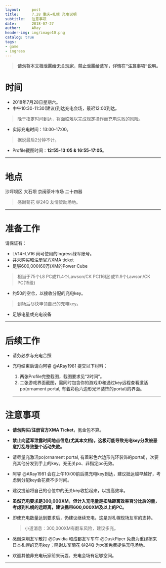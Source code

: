 ```yaml
---
layout:     post
title:      7.28 重庆→札幌 充电说明
subtitle:   注意事项
date:       2018-07-27
author:     ARay
header-img: img/image10.png
catalog: true
tags:
- game
- ingress
---
```




>
> **请勿将本文档泄露给无关玩家，禁止泄露给蓝军，详情在“注意事项”说明。**
>

时间
===

- 2018年7月28日星期六。
- 中午10:30-11:30(建议)到达充电会场，最迟12:00到达。 

> 晚于指定时间到达，将面临难以完成规定操作而充电失败的风险。

- 实际充电时间：13:00-17:00。 


> 据说最后2分钟不计。
>

- Profile截图时间：**12:55-13:05 & 16:55-17:05**。 

------



地点
===

沙坪坝区 大石坝 京闽茶叶市场 二十四器

> 感谢菊花 @24Q 友情赞助场地。

------



准备工作
===

请保证有：

- LV14~LV16 尚可使用的Ingress绿军账号。
- 并未购买和注册官方XMA ticket
- 足够600,000(60万)XM的Power Cube

> 相当于75个L8 PC或11.4个Lawson/CK PC(16级)或11.9个Lawson/CK PC(15级)
>

- 约50的空仓，以接收分配的充电key。


> 到场后尽快申领自己的充电key。
>

- 足够电量或充电设备

------



后续工作
===

- 请务必参与充电合照

- 充电结束后请向阿睿 @ARay1981 提交以下材料：

  1. 两张Profile完整截图，截图要求见“2时间”。
  2. 二张游戏界面截图，需同时包含你的游戏ID和通过key远程查看激活po(ornament portal, 有着彩色六边形光环装饰的portal)的界面。

  ------

  

注意事项
===

- **请勿购买/注册官方XMA Ticket**，氪金包不算。

- **禁止向蓝军泄露时间地点信息(尤其本文档)，这极可能导致充电key分发被恶意打乱导致整个活动失败。**

- 请尽量充激活po(ornament portal, 有着彩色六边形光环装饰的portal)，次要充其他分发到手上的key。充无关po、非指定po无效。

- 阿睿 @ARay1981 会在上午10:00前后携充电key到达，建议抵达越早越好，考虑到分配key会花费不少时间。

- 建议提前将自己的仓位中的无关key收拾起来，以提高效率。

- **虽然充电要求是300,000XM，但计入充电量是扣除距离效率百分比后的量，考虑到札幌的远距离，建议携带600,000XM及以上的PC。**

- 即使充电数量达到要求后，仍建议继续充电，这是对札幌现场友军的支持。

  > 小道消息：300,000XM有翻车风险，建议多充。

- 感谢深圳友军散打 @Davidia 和成都友军车车 @DuskPiper 免费为重绿捎来日本札幌的充电key；鸣谢友军菊花 @24Q 为大家免费提供充电场地。
- 欢迎其他非充电玩家前来玩耍，充电会场有足够空间。

------

